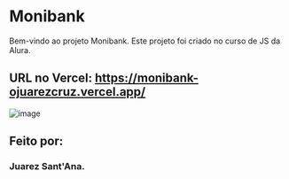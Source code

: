 # Monibank
Bem-vindo ao projeto Monibank. Este projeto foi criado no curso de JS da Alura.

## URL no Vercel: https://monibank-ojuarezcruz.vercel.app/

![image](https://github.com/oJuarezCruz/monibank/assets/128815359/461cfac2-0304-4c1e-877a-dbfb35d07c08)

## Feito por:
### Juarez Sant'Ana.

